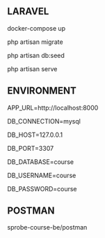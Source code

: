 ## LARAVEL
docker-compose up

php artisan migrate

php artisan db:seed

php artisan serve

## ENVIRONMENT

APP_URL=http://localhost:8000

DB_CONNECTION=mysql

DB_HOST=127.0.0.1

DB_PORT=3307

DB_DATABASE=course

DB_USERNAME=course

DB_PASSWORD=course

## POSTMAN

sprobe-course-be/postman
